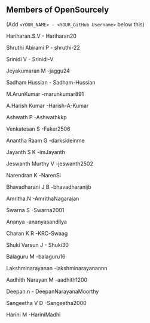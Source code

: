 ## Members of OpenSourcely

(Add `<YOUR_NAME> - <YOUR_GitHub Username>` below this)


Hariharan.S.V     - Hariharan20   

Shruthi Abirami P - shruthi-22  

Srinidi V         - Srinidi-V

Jeyakumaran M     -jaggu24

Sadham Hussian    - Sadham-Hussian

M.ArunKumar       -marunkumar891

A.Harish Kumar    -Harish-A-Kumar

Ashwath P         -Ashwathkkp

Venkatesan S      -Faker2506

Anantha Raam G    -darksideinme

Jayanth S K        -imJayanth

Jeswanth Murthy V  -jeswanth2502

Narendran K         -NarenSi

Bhavadharani J B     -bhavadharanijb

Amritha.N            -AmrithaNagarajan

Swarna S            -Swarna2001

Ananya               -ananyasandilya

Charan K R            -KRC-Swaag

Shuki Varsun J       - Shuki30

Balaguru M            -balaguru16

Lakshminarayanan      -lakshminarayanannn

Aadhith Narayan M     -aadhith1200

Deepan.n             - DeepanNarayanaMoorthy

Sangeetha V D         -Sangeetha2000

Harini M              -HariniMadhi
